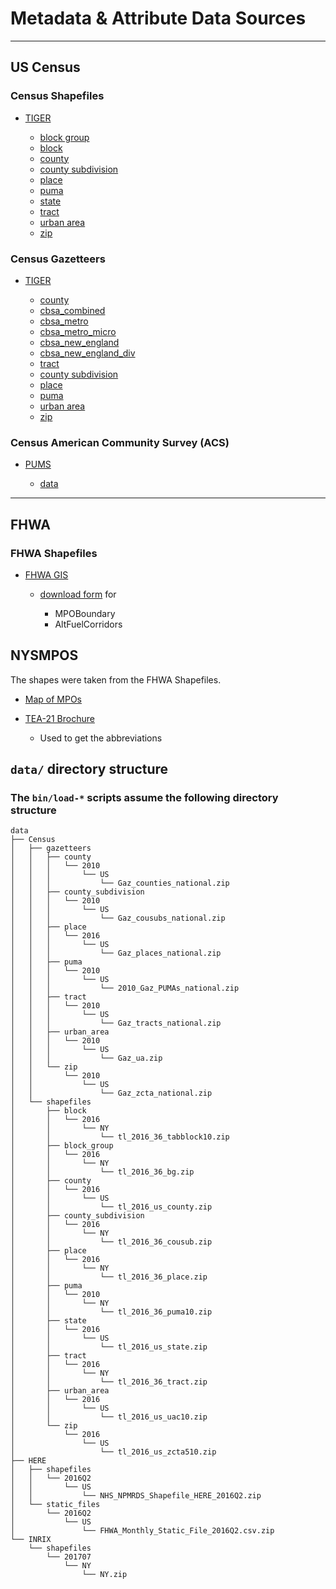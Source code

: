 # Metadata & Attribute Data Sources

---

## US Census

### Census Shapefiles

* [TIGER](https://www.census.gov/geo/maps-data/data/tiger-line.html)

  * [block group](https://www2.census.gov/geo/tiger/TIGER2016/BG/tl_2016_36_bg.zip)
  * [block](https://www2.census.gov/geo/tiger/TIGER2016/TABBLOCK/tl_2016_36_tabblock10.zip)
  * [county](https://www2.census.gov/geo/tiger/TIGER2016/COUNTY/tl_2016_us_county.zip)
  * [county subdivision](https://www2.census.gov/geo/tiger/TIGER2016/COUSUB/tl_2016_36_cousub.zip)
  * [place](https://www2.census.gov/geo/tiger/TIGER2016/PLACE/tl_2016_36_place.zip)
  * [puma](https://www2.census.gov/geo/tiger/TIGER2016/PUMA/tl_2016_36_puma10.zip)
  * [state](https://www2.census.gov/geo/tiger/TIGER2016/STATE/tl_2016_us_state.zip)
  * [tract](https://www2.census.gov/geo/tiger/TIGER2016/TRACT/tl_2016_36_tract.zip)
  * [urban area](https://www2.census.gov/geo/tiger/TIGER2016/UAC/tl_2016_us_uac10.zip)
  * [zip](https://www2.census.gov/geo/tiger/TIGER2016/ZCTA5/tl_2016_us_zcta510.zip)

### Census Gazetteers

* [TIGER]()

  * [county](http://www2.census.gov/geo/docs/maps-data/data/gazetteer/Gaz_counties_national.zip)
  * [cbsa\_combined](https://www2.census.gov/geo/tiger/TIGER2016/CSA/tl_2016_us_csa.zip)
  * [cbsa\_metro](https://www2.census.gov/geo/tiger/TIGER2016/METDIV/tl_2016_us_metdiv.zip)
  * [cbsa\_metro\_micro](https://www2.census.gov/geo/tiger/TIGER2016/CBSA/tl_2016_us_cbsa.zip)
  * [cbsa\_new\_england](https://www2.census.gov/geo/tiger/TIGER2016/NECTA/tl_2016_us_necta.zip)
  * [cbsa\_new\_england\_div](https://www2.census.gov/geo/tiger/TIGER2016/NECTADIV/tl_2016_us_nectadiv.zip)
  * [tract](http://www2.census.gov/geo/docs/maps-data/data/gazetteer/Gaz_tracts_national.zip)
  * [county subdivision](http://www2.census.gov/geo/docs/maps-data/data/gazetteer/Gaz_cousubs_national.zip)
  * [place](http://www2.census.gov/geo/docs/maps-data/data/gazetteer/Gaz_places_national.zip)
  * [puma](https://www2.census.gov/geo/docs/maps-data/data/gazetteer/2010_Gaz_PUMAs_national.zip)
  * [urban area](http://www2.census.gov/geo/docs/maps-data/data/gazetteer/Gaz_ua.zip)
  * [zip](http://www2.census.gov/geo/docs/maps-data/data/gazetteer/Gaz_zcta_national.zip)

### Census American Community Survey (ACS)

* [PUMS](https://www.census.gov/programs-surveys/acs/technical-documentation/pums.html)

  * [data](https://www.census.gov/programs-surveys/acs/data/pums.html)

---

## FHWA

### FHWA Shapefiles

* [FHWA GIS](https://hepgis.fhwa.dot.gov/fhwagis/#)

  * [download form](https://hepgis.fhwa.dot.gov/fhwagis/DownloadForm.html) for

    * MPOBoundary
    * AltFuelCorridors

## NYSMPOS

The shapes were taken from the FHWA Shapefiles.

* [Map of MPOs](http://nysmpos.org/wordpress/wp-content/uploads/2012/06/Map-of-MPOs-1024x791.jpg)
* [TEA-21 Brochure](http://www.smtcmpo.org/docs/publications/NYS_MPO_brochure.pdf)

  * Used to get the abbreviations

## `data/` directory structure

### The `bin/load-*` scripts assume the following directory structure

```
data
├── Census
│   ├── gazetteers
│   │   ├── county
│   │   │   └── 2010
│   │   │       └── US
│   │   │           └── Gaz_counties_national.zip
│   │   ├── county_subdivision
│   │   │   └── 2010
│   │   │       └── US
│   │   │           └── Gaz_cousubs_national.zip
│   │   ├── place
│   │   │   └── 2016
│   │   │       └── US
│   │   │           └── Gaz_places_national.zip
│   │   ├── puma
│   │   │   └── 2010
│   │   │       └── US
│   │   │           └── 2010_Gaz_PUMAs_national.zip
│   │   ├── tract
│   │   │   └── 2010
│   │   │       └── US
│   │   │           └── Gaz_tracts_national.zip
│   │   ├── urban_area
│   │   │   └── 2010
│   │   │       └── US
│   │   │           └── Gaz_ua.zip
│   │   └── zip
│   │       └── 2010
│   │           └── US
│   │               └── Gaz_zcta_national.zip
│   └── shapefiles
│       ├── block
│       │   └── 2016
│       │       └── NY
│       │           └── tl_2016_36_tabblock10.zip
│       ├── block_group
│       │   └── 2016
│       │       └── NY
│       │           └── tl_2016_36_bg.zip
│       ├── county
│       │   └── 2016
│       │       └── US
│       │           └── tl_2016_us_county.zip
│       ├── county_subdivision
│       │   └── 2016
│       │       └── NY
│       │           └── tl_2016_36_cousub.zip
│       ├── place
│       │   └── 2016
│       │       └── NY
│       │           └── tl_2016_36_place.zip
│       ├── puma
│       │   └── 2010
│       │       └── NY
│       │           └── tl_2016_36_puma10.zip
│       ├── state
│       │   └── 2016
│       │       └── US
│       │           └── tl_2016_us_state.zip
│       ├── tract
│       │   └── 2016
│       │       └── NY
│       │           └── tl_2016_36_tract.zip
│       ├── urban_area
│       │   └── 2016
│       │       └── US
│       │           └── tl_2016_us_uac10.zip
│       └── zip
│           └── 2016
│               └── US
│                   └── tl_2016_us_zcta510.zip
├── HERE
│   ├── shapefiles
│   │   └── 2016Q2
│   │       └── US
│   │           └── NHS_NPMRDS_Shapefile_HERE_2016Q2.zip
│   └── static_files
│       └── 2016Q2
│           └── US
│               └── FHWA_Monthly_Static_File_2016Q2.csv.zip
└── INRIX
    └── shapefiles
        └── 201707
            └── NY
                └── NY.zip
```


